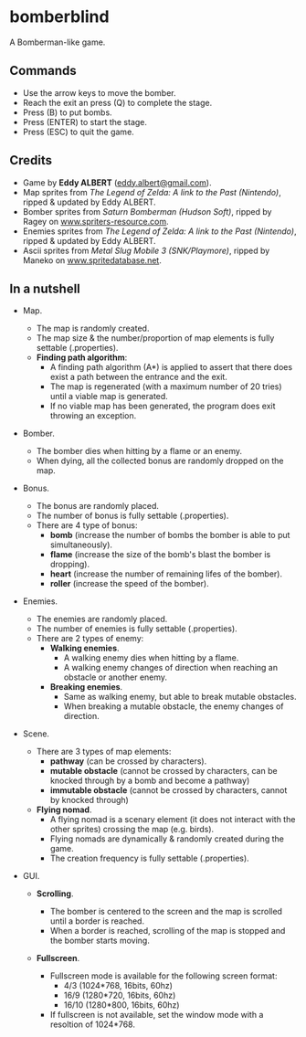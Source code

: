 # bomberblind
A Bomberman-like game.

## Commands

- Use the arrow keys to move the bomber.
- Reach the exit an press (Q) to complete the stage.
- Press (B) to put bombs.
- Press (ENTER) to start the stage.
- Press (ESC) to quit the game.

## Credits
- Game by **Eddy ALBERT** (eddy.albert@gmail.com).
- Map sprites from *The Legend of Zelda: A link to the Past (Nintendo)*, ripped & updated by Eddy ALBERT.
- Bomber sprites from *Saturn Bomberman (Hudson Soft)*, ripped by Ragey on www.spriters-resource.com.
- Enemies sprites from *The Legend of Zelda: A link to the Past (Nintendo)*, ripped & updated by Eddy ALBERT.
- Ascii sprites from *Metal Slug Mobile 3 (SNK/Playmore)*, ripped by Maneko on www.spritedatabase.net.

## In a nutshell
* Map.
  * The map is randomly created.
  * The map size & the number/proportion of map elements is fully settable (.properties).
  * **Finding path algorithm**:
    * A finding path algorithm (A*) is applied to assert that there does exist a path between the entrance and the exit.
    * The map is regenerated (with a maximum number of 20 tries) until a viable map is generated.
    * If no viable map has been generated, the program does exit throwing an exception. 
  
* Bomber.
  * The bomber dies when hitting by a flame or an enemy.
  * When dying, all the collected bonus are randomly dropped on the map.
    
* Bonus.
    * The bonus are randomly placed.
    * The number of bonus is fully settable (.properties).
    * There are 4 type of bonus:
        * **bomb** (increase the number of bombs the bomber is able to put simultaneously).
        * **flame** (increase the size of the bomb's blast the bomber is dropping).
        * **heart** (increase the number of remaining lifes of the bomber).
        * **roller** (increase the speed of the bomber).
        
* Enemies.
    * The enemies are randomly placed.
    * The number of enemies is fully settable (.properties).
    * There are 2 types of enemy:
        * **Walking enemies**.
            * A walking enemy dies when hitting by a flame.
            * A walking enemy changes of direction when reaching an obstacle or another enemy.
        * **Breaking enemies**.
            * Same as walking enemy, but able to break mutable obstacles.
            * When breaking a mutable obstacle, the enemy changes of direction.

* Scene.
    * There are 3 types of map elements:
        * **pathway** (can be crossed by characters).
        * **mutable obstacle** (cannot be crossed by characters, can be knocked through by a bomb and become a pathway)
        * **immutable obstacle** (cannot be crossed by characters, cannot by knocked through)
    * **Flying nomad**.
        * A flying nomad is a scenary element (it does not interact with the other sprites) crossing the map (e.g. birds).
        * Flying nomads are dynamically & randomly created during the game.
        * The creation frequency is fully settable (.properties).

* GUI.
    * **Scrolling**.
        * The bomber is centered to the screen and the map is scrolled until a border is reached.
        * When a border is reached, scrolling of the map is stopped and the bomber starts moving.

    * **Fullscreen**.
      * Fullscreen mode is available for the following screen format:
          * 4/3 (1024*768, 16bits, 60hz)
          * 16/9 (1280*720, 16bits, 60hz)
          * 16/10 (1280*800, 16bits, 60hz)
      * If fullscreen is not available, set the window mode with a resoltion of 1024*768.
